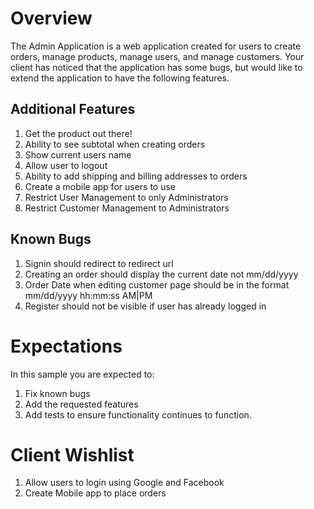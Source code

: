 # Overview 

The Admin Application is a web application created for users to create orders, manage products, manage users, and manage customers. Your client has noticed that the application has 
some bugs, but would like to extend the application to have the following features.

## Additional Features

1. Get the product out there!
1. Ability to see subtotal when creating orders
1. Show current users name
1. Allow user to logout
1. Ability to add shipping and billing addresses to orders
1. Create a mobile app for users to use
1. Restrict User Management to only Administrators
1. Restrict Customer Management to Administrators

## Known Bugs

1. Signin should redirect to redirect url
1. Creating an order should display the current date not mm/dd/yyyy
1. Order Date when editing customer page should be in the format mm/dd/yyyy hh:mm:ss AM|PM
1. Register should not be visible if user has already logged in

# Expectations

In this sample you are expected to:

1. Fix known bugs
1. Add the requested features
1. Add tests to ensure functionality continues to function.

# Client Wishlist

1. Allow users to login using Google and Facebook
1. Create Mobile app to place orders

